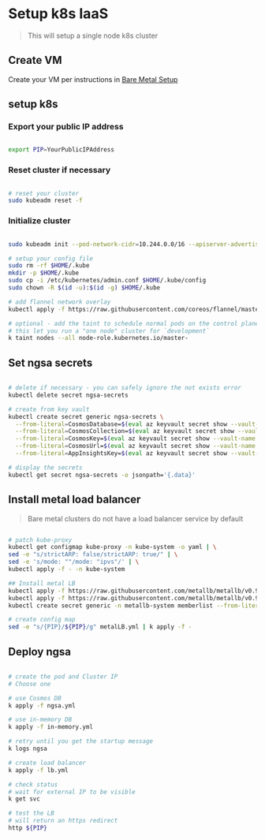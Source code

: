 # Setup k8s IaaS

> This will setup a single node k8s cluster

## Create VM

Create your VM per instructions in [Bare Metal Setup](setup-bare-metal-vm.md)

## setup k8s

### Export your public IP address

```bash

export PIP=YourPublicIPAddress

```

### Reset cluster if necessary

```bash

# reset your cluster
sudo kubeadm reset -f

```

### Initialize cluster

```bash

sudo kubeadm init --pod-network-cidr=10.244.0.0/16 --apiserver-advertise-address $PIP

# setup your config file
sudo rm -rf $HOME/.kube
mkdir -p $HOME/.kube
sudo cp -i /etc/kubernetes/admin.conf $HOME/.kube/config
sudo chown -R $(id -u):$(id -g) $HOME/.kube

# add flannel network overlay
kubectl apply -f https://raw.githubusercontent.com/coreos/flannel/master/Documentation/kube-flannel.yml --namespace=kube-system

# optional - add the taint to schedule normal pods on the control plane
# this let you run a "one node" cluster for `development`
k taint nodes --all node-role.kubernetes.io/master-

```

## Set ngsa secrets

```bash

# delete if necessary - you can safely ignore the not exists error
kubectl delete secret ngsa-secrets

# create from key vault
kubectl create secret generic ngsa-secrets \
  --from-literal=CosmosDatabase=$(eval az keyvault secret show --vault-name ngsa --query value -o tsv --name CosmosDatabase) \
  --from-literal=CosmosCollection=$(eval az keyvault secret show --vault-name ngsa --query value -o tsv --name CosmosCollection) \
  --from-literal=CosmosKey=$(eval az keyvault secret show --vault-name ngsa --query value -o tsv --name CosmosKey) \
  --from-literal=CosmosUrl=$(eval az keyvault secret show --vault-name ngsa --query value -o tsv --name CosmosUrl) \
  --from-literal=AppInsightsKey=$(eval az keyvault secret show --vault-name ngsa --query value -o tsv --name AppInsightsKey)

# display the secrets
kubectl get secret ngsa-secrets -o jsonpath='{.data}'

```

## Install metal load balancer

> Bare metal clusters do not have a load balancer service by default

```bash

# patch kube-proxy
kubectl get configmap kube-proxy -n kube-system -o yaml | \
sed -e "s/strictARP: false/strictARP: true/" | \
sed -e 's/mode: ""/mode: "ipvs"/' | \
kubectl apply -f - -n kube-system

## Install metal LB
kubectl apply -f https://raw.githubusercontent.com/metallb/metallb/v0.9.4/manifests/namespace.yaml
kubectl apply -f https://raw.githubusercontent.com/metallb/metallb/v0.9.4/manifests/metallb.yaml
kubectl create secret generic -n metallb-system memberlist --from-literal=secretkey="$(openssl rand -base64 128)"

# create config map
sed -e "s/{PIP}/${PIP}/g" metalLB.yml | k apply -f -

```

## Deploy ngsa

```bash

# create the pod and Cluster IP
# Choose one

# use Cosmos DB
k apply -f ngsa.yml

# use in-memory DB
k apply -f in-memory.yml

# retry until you get the startup message
k logs ngsa

# create load balancer
k apply -f lb.yml

# check status
# wait for external IP to be visible
k get svc

# test the LB
# will return an https redirect
http ${PIP}

```
